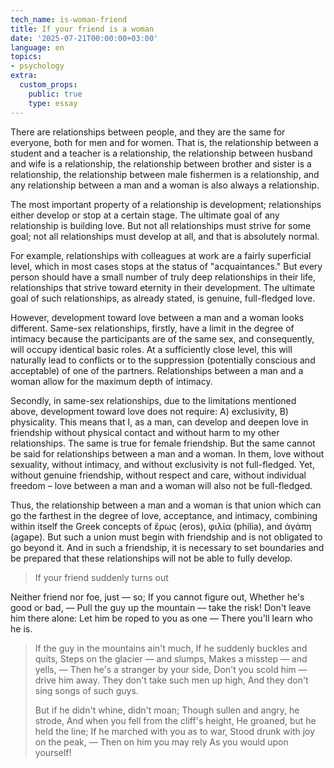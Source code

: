 ```yaml
---
tech_name: is-woman-friend
title: If your friend is a woman
date: '2025-07-21T00:00:00+03:00'
language: en
topics:
- psychology
extra:
  custom_props:
    public: true
    type: essay
---
```



There are relationships between people, and they are the same for everyone, both for men and for women. That is, the relationship between a student and a teacher is a relationship, the relationship between husband and wife is a relationship, the relationship between brother and sister is a relationship, the relationship between male fishermen is a relationship, and any relationship between a man and a woman is also always a relationship.

The most important property of a relationship is development; relationships either develop or stop at a certain stage. The ultimate goal of any relationship is building love. But not all relationships must strive for some goal; not all relationships must develop at all, and that is absolutely normal.

For example, relationships with colleagues at work are a fairly superficial level, which in most cases stops at the status of "acquaintances." But every person should have a small number of truly deep relationships in their life, relationships that strive toward eternity in their development. The ultimate goal of such relationships, as already stated, is genuine, full-fledged love.

However, development toward love between a man and a woman looks different.
Same-sex relationships, firstly, have a limit in the degree of intimacy because the participants are of the same sex, and consequently, will occupy identical basic roles. At a sufficiently close level, this will naturally lead to conflicts or to the suppression (potentially conscious and acceptable) of one of the partners. Relationships between a man and a woman allow for the maximum depth of intimacy.

Secondly, in same-sex relationships, due to the limitations mentioned above, development toward love does not require: A) exclusivity, B) physicality. This means that I, as a man, can develop and deepen love in friendship without physical contact and without harm to my other relationships. The same is true for female friendship. But the same cannot be said for relationships between a man and a woman. In them, love without sexuality, without intimacy, and without exclusivity is not full-fledged. Yet, without genuine friendship, without respect and care, without individual freedom – love between a man and a woman will also not be full-fledged.

Thus, the relationship between a man and a woman is that union which can go the farthest in the degree of love, acceptance, and intimacy, combining within itself the Greek concepts of ἔρως (eros), φιλία (philia), and ἀγάπη (agape). But such a union must begin with friendship and is not obligated to go beyond it. And in such a friendship, it is necessary to set boundaries and be prepared that these relationships will not be able to fully develop.

>If your friend suddenly turns out
>
Neither friend nor foe, just — so;
If you cannot figure out,
Whether he's good or bad, —
Pull the guy up the mountain — take the risk!
Don't leave him there alone:
Let him be roped to you as one —
There you'll learn who he is.
>
>If the guy in the mountains ain't much,
If he suddenly buckles and quits,
Steps on the glacier — and slumps,
Makes a misstep — and yells, —
Then he's a stranger by your side,
Don't you scold him — drive him away.
They don't take such men up high,
And they don't sing songs of such guys.
>
>But if he didn't whine, didn't moan;
Though sullen and angry, he strode,
And when you fell from the cliff's height,
He groaned, but he held the line;
If he marched with you as to war,
Stood drunk with joy on the peak, —
Then on him you may rely
As you would upon yourself!